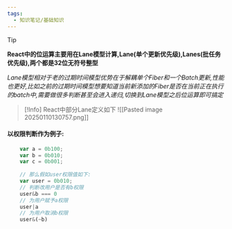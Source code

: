 ```yaml
---
tags:
  - 知识笔记/基础知识
---
```

>[!Tip]
>**React中的位运算主要用在Lane模型计算,Lane(单个更新优先级),Lanes(批任务优先级),两个都是32位无符号整型**
>
>_Lane模型相对于老的过期时间模型优势在于解耦单个Fiber和一个Batch更新,性能也更好,比如之前的过期时间模型想要知道当前新添加的Fiber是否在当前正在执行的batch中,需要做很多判断甚至会进入递归,切换到Lane模型之后位运算即可搞定_

>[!Info] React中部分Lane定义如下
>![[Pasted image 20250110130757.png]]

#### 以权限判断作为例子:

```javascript
    var a = 0b100;
    var b = 0b010;
    var c = 0b001;
    
    // 那么假如user权限值如下:
    var user = 0b010;
    // 判断改用户是否有b权限
    user&b === 0
    // 为用户赋予a权限
    user|a
    // 为用户取消b权限
    user&(~b)
```
